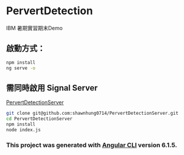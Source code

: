 # PervertDetection

IBM 暑期實習期末Demo

## 啟動方式：

```bash
npm install
ng serve -o
```

## 需同時啟用 Signal Server
[PervertDetectionServer](https://github.com/shawnhung0714/PervertDetectionServer)

```bash
git clone git@github.com:shawnhung0714/PervertDetectionServer.git
cd PervertDetectionServer
npm install
node index.js
```

### This project was generated with [Angular CLI](https://github.com/angular/angular-cli) version 6.1.5.

